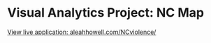 # Visual Analytics Project: NC Map
<a href="http://aleahhowell.com/NCviolence/">View live application: aleahhowell.com/NCviolence/</a>
